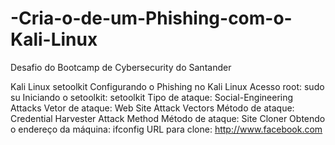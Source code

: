 # -Cria-o-de-um-Phishing-com-o-Kali-Linux
Desafio do Bootcamp de Cybersecurity do Santander

Kali Linux
setoolkit
Configurando o Phishing no Kali Linux
Acesso root: sudo su
Iniciando o setoolkit: setoolkit
Tipo de ataque: Social-Engineering Attacks
Vetor de ataque: Web Site Attack Vectors
Método de ataque: Credential Harvester Attack Method 
Método de ataque: Site Cloner
Obtendo o endereço da máquina: ifconfig
URL para clone: http://www.facebook.com
